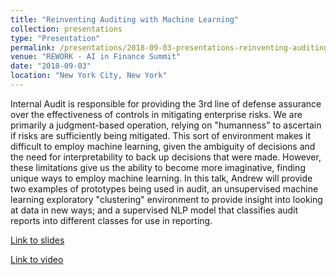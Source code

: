 ```yaml
---
title: "Reinventing Auditing with Machine Learning"
collection: presentations
type: "Presentation"
permalink: /presentations/2018-09-03-presentations-reinventing-auditing-with-machine-learning.md
venue: "REWORK - AI in Finance Summit"
date: "2018-09-03"
location: "New York City, New York"
---
```


Internal Audit is responsible for providing the 3rd line of defense assurance over the effectiveness of controls in mitigating enterprise risks. We are primarily a judgment-based operation, relying on "humanness" to ascertain if risks are sufficiently being mitigated. This sort of environment makes it difficult to employ machine learning, given the ambiguity of decisions and the need for interpretability to back up decisions that were made. However, these limitations give us the ability to become more imaginative, finding unique ways to employ machine learning. In this talk, Andrew will provide two examples of prototypes being used in audit, an unsupervised machine learning exploratory "clustering" environment to provide insight into looking at data in new ways; and a supervised NLP model that classifies audit reports into different classes for use in reporting.

[Link to slides](https://www.slideshare.net/AndrewClark71/reinventing-auditing-with-machine-learning)

[Link to video](http://videos.re-work.co/videos/1093-reinventing-auditing-with-machine-learning)
